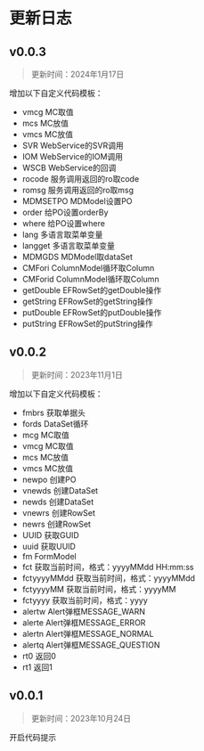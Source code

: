 # 更新日志

## v0.0.3

> 更新时间：2024年1月17日

增加以下自定义代码模板：

- vmcg MC取值
- mcs MC放值
- vmcs MC放值
- SVR WebService的SVR调用
- IOM WebService的IOM调用
- WSCB WebService的回调
- rocode 服务调用返回的ro取code
- romsg 服务调用返回的ro取msg
- MDMSETPO MDModel设置PO
- order 给PO设置orderBy
- where 给PO设置where
- lang 多语言取菜单变量
- langget 多语言取菜单变量
- MDMGDS MDModel取dataSet
- CMFori ColumnModel循环取Column
- CMForid ColumnModel循环取Column
- getDouble EFRowSet的getDouble操作
- getString EFRowSet的getString操作
- putDouble EFRowSet的putDouble操作
- putString EFRowSet的putString操作

## v0.0.2

> 更新时间：2023年11月1日

增加以下自定义代码模板：

- fmbrs 获取单据头
- fords DataSet循环
- mcg MC取值
- vmcg MC取值
- mcs MC放值
- vmcs MC放值
- newpo 创建PO
- vnewds 创建DataSet
- newds 创建DataSet
- vnewrs 创建RowSet
- newrs 创建RowSet
- UUID 获取GUID
- uuid 获取UUID
- fm FormModel
- fct 获取当前时间，格式：yyyyMMdd HH:mm:ss
- fctyyyyMMdd 获取当前时间，格式：yyyyMMdd
- fctyyyyMM 获取当前时间，格式：yyyyMM
- fctyyyy 获取当前时间，格式：yyyy
- alertw Alert弹框MESSAGE_WARN
- alerte Alert弹框MESSAGE_ERROR
- alertn Alert弹框MESSAGE_NORMAL
- alertq Alert弹框MESSAGE_QUESTION
- rt0 返回0
- rt1 返回1

## v0.0.1

> 更新时间：2023年10月24日

开启代码提示